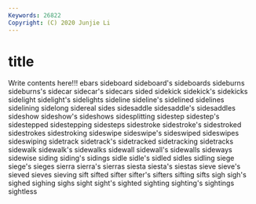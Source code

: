 ```yaml
---
Keywords: 26822
Copyright: (C) 2020 Junjie Li
---
```


# title

Write contents here!!!
ebars
sideboard 
sideboard's 
sideboards 
sideburns 
sideburns's 
sidecar 
sidecar's 
sidecars 
sided 
sidekick
sidekick's 
sidekicks 
sidelight 
sidelight's 
sidelights 
sideline 
sideline's 
sidelined 
sidelines 
sidelining
sidelong 
sidereal 
sides 
sidesaddle 
sidesaddle's 
sidesaddles 
sideshow 
sideshow's 
sideshows 
sidesplitting
sidestep 
sidestep's 
sidestepped 
sidestepping 
sidesteps 
sidestroke 
sidestroke's 
sidestroked 
sidestrokes 
sidestroking
sideswipe 
sideswipe's 
sideswiped 
sideswipes 
sideswiping 
sidetrack 
sidetrack's 
sidetracked 
sidetracking 
sidetracks
sidewalk 
sidewalk's 
sidewalks 
sidewall 
sidewall's 
sidewalls 
sideways 
sidewise 
siding 
siding's
sidings 
sidle 
sidle's 
sidled 
sidles 
sidling 
siege 
siege's 
sieges 
sierra
sierra's 
sierras 
siesta 
siesta's 
siestas 
sieve 
sieve's 
sieved 
sieves 
sieving
sift 
sifted 
sifter 
sifter's 
sifters 
sifting 
sifts 
sigh 
sigh's 
sighed
sighing 
sighs 
sight 
sight's 
sighted 
sighting 
sighting's 
sightings 
sightless 
